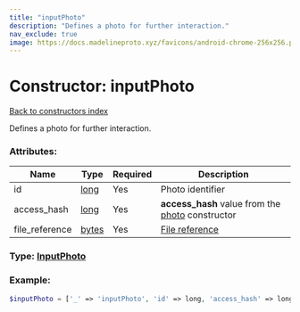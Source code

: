 ```yaml
---
title: "inputPhoto"
description: "Defines a photo for further interaction."
nav_exclude: true
image: https://docs.madelineproto.xyz/favicons/android-chrome-256x256.png
---
```

# Constructor: inputPhoto  
[Back to constructors index](/API_docs/constructors/index.html)



Defines a photo for further interaction.

### Attributes:

| Name     |    Type       | Required | Description |
|----------|---------------|----------|-------------|
|id|[long](/API_docs/types/long.html) | Yes|Photo identifier|
|access\_hash|[long](/API_docs/types/long.html) | Yes|**access\_hash** value from the [photo](../constructors/photo.html) constructor|
|file\_reference|[bytes](/API_docs/types/bytes.html) | Yes|[File reference](https://core.telegram.org/api/file_reference)|



### Type: [InputPhoto](/API_docs/types/InputPhoto.html)


### Example:

```php
$inputPhoto = ['_' => 'inputPhoto', 'id' => long, 'access_hash' => long, 'file_reference' => 'bytes'];
```  
